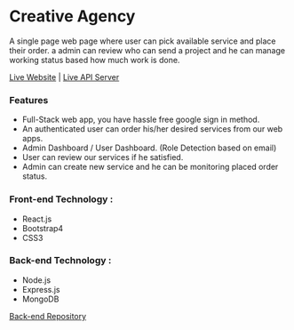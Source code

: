 # Creative Agency 

A single page web page where user can pick available service and place their order. a admin can review who can send a project and he can manage working status based how much work is done.

[Live Website](https://creative-agency-as.web.app/) | [Live API Server](https://creative-agency-as.herokuapp.com/) 

### Features
* Full-Stack web app, you have hassle free google sign in method.
*	An authenticated user can order his/her desired services from our web apps.
*	Admin Dashboard / User Dashboard. (Role Detection based on email)
*	User can review our services if he satisfied.
*	Admin can create new service and he can be monitoring placed order status.

### Front-end Technology :
* React.js
* Bootstrap4
* CSS3

### Back-end Technology :
* Node.js 
* Express.js
* MongoDB

[Back-end Repository](https://github.com/anik1612/creative-agency-server)

